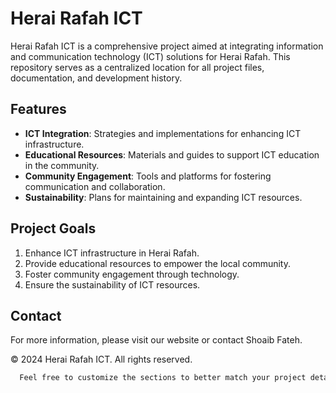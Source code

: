 # Herai Rafah ICT

Herai Rafah ICT is a comprehensive project aimed at integrating information and communication technology (ICT) solutions for Herai Rafah. This repository serves as a centralized location for all project files, documentation, and development history.

## Features

- **ICT Integration**: Strategies and implementations for enhancing ICT infrastructure.
- **Educational Resources**: Materials and guides to support ICT education in the community.
- **Community Engagement**: Tools and platforms for fostering communication and collaboration.
- **Sustainability**: Plans for maintaining and expanding ICT resources.

## Project Goals

1. Enhance ICT infrastructure in Herai Rafah.
2. Provide educational resources to empower the local community.
3. Foster community engagement through technology.
4. Ensure the sustainability of ICT resources.

## Contact
For more information, please visit our website or contact Shoaib Fateh.

© 2024 Herai Rafah ICT. All rights reserved.

  ```css
    Feel free to customize the sections to better match your project details and structure.
  ```
